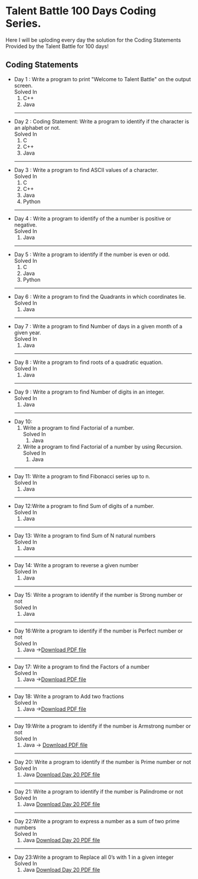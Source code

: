 <h1>Talent Battle 100 Days Coding Series.</h1>
Here I will be uploding every day the solution for the Coding Statements Provided by the Talent Battle for 100 days!

<h2>Coding Statements</h2>
  <ul>
    <li>Day 1 : Write a program to print "Welcome to Talent Battle" on the output screen.<br> Solved In 
        <ol>
            <li>C++</li>
             <li>Java</li>
        </ol>
    </li> 
  <hr>
    <li>Day 2 : Coding Statement: Write a program to identify if the character is an alphabet or not.<br> Solved In 
        <ol><li>C</li>
            <li>C++</li>
            <li>Java</li>
        </ol></li>
  <hr>
    <li>Day 3 : Write a program to find ASCII values of a character.<br> Solved In 
        <ol><li>C</li>
            <li>C++</li>
            <li>Java</li>
            <li>Python</li>
        </ol></li>
  <hr>
  <li>Day 4 : Write a program to identify of the a number is positive or negative.<br> Solved In 
        <ol><li>Java</li></ol></li>
  <hr>  
  <li>Day 5 : Write a program to identify if the number is even or odd.<br> Solved In 
        <ol><li>C</li>
            <li>Java</li>
            <li>Python</li>
        </ol></li>
  <hr>  
  <li>Day 6 : Write a program to find the Quadrants in which coordinates lie.<br> Solved In 
        <ol><li>Java</li>
           </ol></li>
  <hr>  
  <li>Day 7 : Write a program to find Number of days in a given month of a given year.<br> Solved In 
        <ol><li>Java</li>
           </ol></li>
  <hr>  
  <li>Day 8 : Write a program to find roots of a quadratic equation.<br> Solved In 
        <ol><li>Java</li>
            </ol></li>
  <hr>  
  <li>Day 9 : Write a program to find Number of digits in an integer.<br> Solved In 
        <ol><li>Java</li>
            </ol></li>
    <hr>
  <li>Day 10: 
    <ol>
      <li> Write a program to find Factorial of a number.<br> Solved In 
        <ol>
            <li>Java</li>
         </ol>
      </li>
      <li>Write a program to find Factorial of a number by using Recursion.<br> Solved In 
                <ol>
                    <li>Java</li>
                </ol>
      </li>
    </ol>
  </li>
<hr>
  <li>Day 11: Write a program to find Fibonacci series up to n.<br> Solved In 
        <ol><li>Java</li>
            </ol></li>
<hr>
  <li>Day 12:Write a program to find Sum of digits of a number.<br> Solved In 
        <ol><li>Java</li>
            </ol></li>
<hr>
  <li>Day 13: Write a program to find Sum of N natural numbers<br> Solved In 
        <ol><li>Java</li>
            </ol></li>
<hr>
  <li>Day 14: Write a program to reverse a given number<br> Solved In 
        <ol><li>Java</li>
            </ol></li>
 <hr>
  <li>Day 15:  Write a program to identify if the number is Strong number or not<br> Solved In 
        <ol><li>Java</li>
            </ol></li>
         <hr>
  <li>Day 16:Write a program to identify if the number is Perfect number or not<br> Solved In 
        <ol><li>Java -><a href="https://github.com/vishwjeet-ujgare/Talent-Battle-100-Days-Coding-Series/files/10155227/Vishwjeet_Day_16.pdf">Download PDF file</a> </li>
            </ol></li>
         <hr>
  <li>Day 17: Write a program to find the Factors of a number<br> Solved In 
        <ol><li>Java -><a href="https://github.com/vishwjeet-ujgare/Talent-Battle-100-Days-Coding-Series/files/10155226/Vishwjeet_Day_17.pdf">Download PDF file</a> 
          </li>
            </ol></li>
           <hr>
  <li>Day 18:  Write a program to Add two fractions<br> Solved In 
        <ol><li>Java -><a href="https://github.com/vishwjeet-ujgare/Talent-Battle-100-Days-Coding-Series/files/10155220/Vishwjeet_Day_18.pdf">Download PDF file</a></li>
            </ol></li>
            <hr>
  <li>Day 19:Write a program to identify if the number is Armstrong number or not<br> Solved In 
        <ol><li>Java -> <a href="https://github.com/vishwjeet-ujgare/Talent-Battle-100-Days-Coding-Series/files/10155201/VishwjeetDay19.pdf">Download PDF file</a></li>
            </ol></li>
            <hr>
  <li>Day 20: Write a program to identify if the number is Prime number or not<br> Solved In 
    <ol><li>Java <a href="https://github.com/vishwjeet-ujgare/Talent-Battle-100-Days-Coding-Series/files/10155186/VishwjeetDay_20.pdf">Download Day 20 PDF file</a>
      </li></ol></li>
     <hr>
  <li>Day 21: Write a program to identify if the number is Palindrome or not<br> Solved In 
    <ol><li>Java <a href="https://github.com/vishwjeet-ujgare/Talent-Battle-100-Days-Coding-Series/files/10188087/VishwjeetDay21.pdf">Download Day 20 PDF file</a></li></ol></li>
     <hr>
  <li>Day 22:Write a program to express a number as a sum of two prime numbers<br> Solved In 
    <ol><li>Java <a href="https://github.com/vishwjeet-ujgare/Talent-Battle-100-Days-Coding-Series/files/10188081/VishwjeetDay23.pdf">Download Day 20 PDF file</a></li></ol></li>
     <hr>
  <li>Day 23:Write a program to Replace all 0’s with 1 in a given integer<br> Solved In 
    <ol><li>Java <a href="https://github.com/vishwjeet-ujgare/Talent-Battle-100-Days-Coding-Series/files/10188081/VishwjeetDay23.pdf">Download Day 20 PDF file</a></li></ol></li></ul>
            



